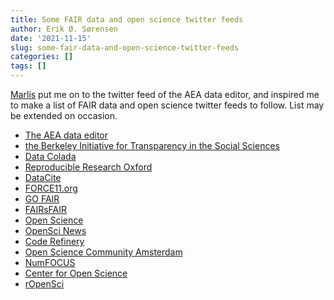 ```yaml
---
title: Some FAIR data and open science twitter feeds
author: Erik Ø. Sørensen
date: '2021-11-15'
slug: some-fair-data-and-open-science-twitter-feeds
categories: []
tags: []
---
```


[Marlis](https://marlis-schneider.com/) put me on to the twitter feed of the AEA data editor, 
and inspired me to make a list of FAIR data and open science twitter feeds to follow. 
List may be extended on occasion. 

- [The AEA data editor](https://twitter.com/AeaData)
- [the Berkeley Initiative for Transparency in the Social Sciences](https://twitter.com/UCBITSS)
- [Data Colada](https://twitter.com/DataColada)
- [Reproducible Research Oxford](https://twitter.com/RR_Oxford)
- [DataCite](https://twitter.com/DataCite)
- [FORCE11.org](https://twitter.com/FORCE11rescomm)
- [GO FAIR](https://twitter.com/GOFAIRofficial)
- [FAIRsFAIR](https://twitter.com/FAIRsFAIR_EU)
- [Open Science](https://twitter.com/openscience)
- [OpenSci News](https://twitter.com/OpenSci_News)
- [Code Refinery](https://twitter.com/coderefine)
- [Open Science Community Amsterdam](https://twitter.com/OSCAmsterdam)
- [NumFOCUS](https://twitter.com/NumFOCUS)
- [Center for Open Science](https://twitter.com/OSFramework)
- [rOpenSci](https://twitter.com/rOpenSci)